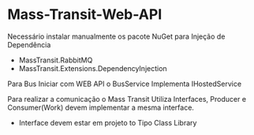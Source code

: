 # Mass-Transit-Web-API

Necessário instalar manualmente os pacote NuGet para Injeção de Dependência
  - MassTransit.RabbitMQ
  - MassTransit.Extensions.DependencyInjection
  
Para Bus Iniciar com WEB API o BusService Implementa IHostedService

Para realizar a comunicação o Mass Transit Utiliza Interfaces, Producer e Consumer(Work) devem implementar a mesma interface.
  - Interface devem estar em projeto to Tipo Class Library
